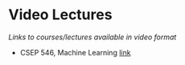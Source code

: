 # Video Lectures
*Links to courses/lectures available in video format*

- CSEP 546, Machine Learning [link](https://www.youtube.com/playlist?list=PLTPQEx-31JXgtDaC6-3HxWcp7fq4N8YGr)
